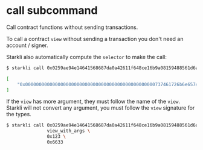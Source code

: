 # call subcommand

Call contract functions without sending transactions.

To call a contract `view` without sending a transaction you don't need
an account / signer.

Starkli also automatically compute the `selector` to make the call:

```bash
$ starkli call 0x0259ae94e14641568687da0a42611f648ce16b9a08159488561d6a66250c0478 name_get

[
    "0x000000000000000000000000000000000000000000000000737461726b6e6574"
]
```

If the `view` has more argument, they must follow the name of the `view`.
Starkli will not convert any argument, you must follow the `view` signature
for the types.

```bash
$ starkli call 0x0259ae94e14641568687da0a42611f648ce16b9a08159488561d6a66250c0478 \
               view_with_args \
               0x123 \
               0x6633
```
